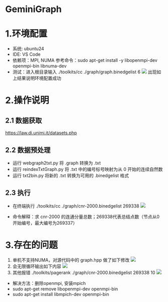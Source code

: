 # GeminiGraph
# 1.环境配置
* 系统: ubuntu24
* IDE: VS Code
* 依赖项：MPI, NUMA
参考命令：sudo apt-get install -y libopenmpi-dev openmpi-bin libnuma-dev
* 测试：进入根目录输入 ./toolkits/cc ./graph/graph.binedgelist 6 
![](https://notes.sjtu.edu.cn/uploads/upload_039dc096f6558ed9084c8100b9dc89db.png)
出现如上结果说明环境配置成功

# 2.操作说明
## 2.1 数据获取
https://law.di.unimi.it/datasets.php
## 2.2 数据预处理
* 运行 webgraph2txt.py 将 .graph 转换为 .txt
* 运行 reindexTxtGraph.py 将 .txt 中的编号标号映射为从 0 开始的连续自然数
* 运行 txt2bin.py 将新的 .txt 转换为可用的 .binedgelist 格式
## 2.3 执行 
* 在终端执行 ./toolkits/cc ./graph/cnr-2000.binedgelist 269338
![](https://notes.sjtu.edu.cn/uploads/upload_00fcc84eb66dd32d3326129d65d8d332.png)

* 命令解释：求 cnr-2000 的连通分量总数；269338代表总结点数（节点从0开始编号，最大编号为269337）

# 3.存在的问题
1. 单机不支持NUMA，对源代码中的 graph.hpp 做了如下修改
![](https://notes.sjtu.edu.cn/uploads/upload_b7afe6a5941accd1a6bcbf75d449edcc.png)
2. 会无限循环输出如下内容
![](https://notes.sjtu.edu.cn/uploads/upload_a260a909a87be0e869a4a092f9e18e61.png)
3. 其他报错 ./toolkits/pagerank ./graph/cnr-2000.binedgelist 269338 10
![](https://notes.sjtu.edu.cn/uploads/upload_aaf6a3f037ca91d5f99bf3970c42c8d7.png)
* 解决方法：删除openmpi, 安装mpich
* sudo apt-get remove  libopenmpi-dev openmpi-bin
* sudo apt-get install  libmpich-dev openmpi-bin
